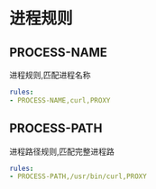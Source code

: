 # 进程规则

## **PROCESS-NAME**

进程规则,匹配进程名称

```yaml
rules:
- PROCESS-NAME,curl,PROXY
```

## PROCESS-PATH

进程路径规则,匹配完整进程路

```yaml
rules:
- PROCESS-PATH,/usr/bin/curl,PROXY
```
